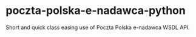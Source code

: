 # poczta-polska-e-nadawca-python
Short and quick class easing use of Poczta Polska e-nadawca WSDL API.
